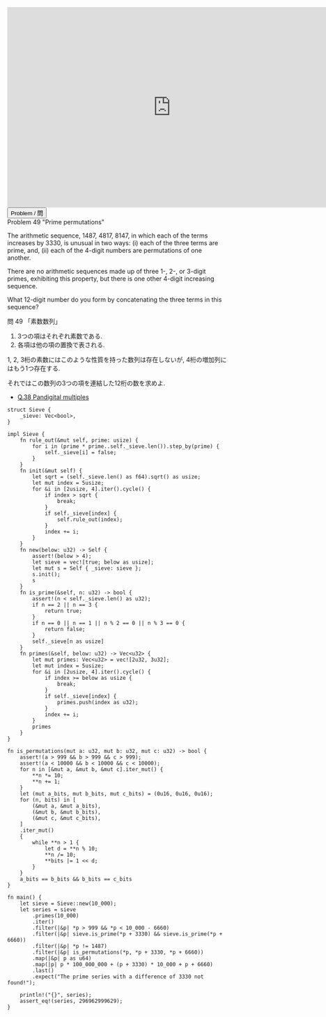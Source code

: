 <html><iframe src="https://docs.google.com/presentation/d/e/2PACX-1vQDxj9nj8K0454gcHtHOG5vQMsB8-6fbuntbPXnx1Q7kcK2_MPEuQ07-6RGy4duihoi5WpyaukQ40mQ/embed?start=false&loop=false&delayms=60000" frameborder="0" width="750" height="460" allowfullscreen="true" mozallowfullscreen="true" webkitallowfullscreen="true"></iframe></html>

<html>
<button class="accordion" onclick="toggle('the-accordion');">Problem / 問</button>
<div id="the-accordion" class="panel w3-hide">
Problem 49 "Prime permutations"

<p>The arithmetic sequence, 1487, 4817, 8147, in which each of the terms increases by 3330, is unusual in two ways: (i) each of the three terms are prime, and, (ii) each of the 4-digit numbers are permutations of one another.</p>
<p>There are no arithmetic sequences made up of three 1-, 2-, or 3-digit primes, exhibiting this property, but there is one other 4-digit increasing sequence.</p>
<p>What 12-digit number do you form by concatenating the three terms in this sequence?</p>



問 49 「素数数列」

1. 3つの項はそれぞれ素数である.
2. 各項は他の項の置換で表される.

1, 2, 3桁の素数にはこのような性質を持った数列は存在しないが, 4桁の増加列にはもう1つ存在する.

それではこの数列の3つの項を連結した12桁の数を求めよ.

</div>
</html>


- [Q.38 Pandigital multiples](./e38.md)

```rust,editable
struct Sieve {
    _sieve: Vec<bool>,
}

impl Sieve {
    fn rule_out(&mut self, prime: usize) {
        for i in (prime * prime..self._sieve.len()).step_by(prime) {
            self._sieve[i] = false;
        }
    }
    fn init(&mut self) {
        let sqrt = (self._sieve.len() as f64).sqrt() as usize;
        let mut index = 5usize;
        for &i in [2usize, 4].iter().cycle() {
            if index > sqrt {
                break;
            }
            if self._sieve[index] {
                self.rule_out(index);
            }
            index += i;
        }
    }
    fn new(below: u32) -> Self {
        assert!(below > 4);
        let sieve = vec![true; below as usize];
        let mut s = Self { _sieve: sieve };
        s.init();
        s
    }
    fn is_prime(&self, n: u32) -> bool {
        assert!(n < self._sieve.len() as u32);
        if n == 2 || n == 3 {
            return true;
        }
        if n == 0 || n == 1 || n % 2 == 0 || n % 3 == 0 {
            return false;
        }
        self._sieve[n as usize]
    }
    fn primes(&self, below: u32) -> Vec<u32> {
        let mut primes: Vec<u32> = vec![2u32, 3u32];
        let mut index = 5usize;
        for &i in [2usize, 4].iter().cycle() {
            if index >= below as usize {
                break;
            }
            if self._sieve[index] {
                primes.push(index as u32);
            }
            index += i;
        }
        primes
    }
}

fn is_permutations(mut a: u32, mut b: u32, mut c: u32) -> bool {
    assert!(a > 999 && b > 999 && c > 999);
    assert!(a < 10000 && b < 10000 && c < 10000);
    for n in [&mut a, &mut b, &mut c].iter_mut() {
        **n *= 10;
        **n += 1;
    }
    let (mut a_bits, mut b_bits, mut c_bits) = (0u16, 0u16, 0u16);
    for (n, bits) in [
        (&mut a, &mut a_bits),
        (&mut b, &mut b_bits),
        (&mut c, &mut c_bits),
    ]
    .iter_mut()
    {
        while **n > 1 {
            let d = **n % 10;
            **n /= 10;
            **bits |= 1 << d;
        }
    }
    a_bits == b_bits && b_bits == c_bits
}

fn main() {
    let sieve = Sieve::new(10_000);
    let series = sieve
        .primes(10_000)
        .iter()
        .filter(|&p| *p > 999 && *p < 10_000 - 6660)
        .filter(|&p| sieve.is_prime(*p + 3330) && sieve.is_prime(*p + 6660))
        .filter(|&p| *p != 1487)
        .filter(|&p| is_permutations(*p, *p + 3330, *p + 6660))
        .map(|&p| p as u64)
        .map(|p| p * 100_000_000 + (p + 3330) * 10_000 + p + 6660)
        .last()
        .expect("The prime series with a difference of 3330 not found!");

    println!("{}", series);
    assert_eq!(series, 296962999629);
}
```
